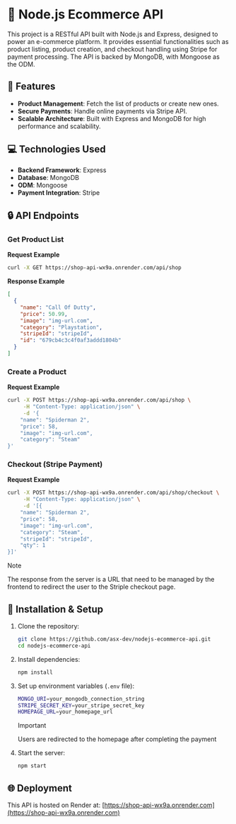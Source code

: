 # :shopping_cart: Node.js Ecommerce API

This project is a RESTful API built with Node.js and Express, designed to power an e-commerce platform. It provides essential functionalities such as product listing, product creation, and checkout handling using Stripe for payment processing. The API is backed by MongoDB, with Mongoose as the ODM.

## :rocket: Features

- **Product Management**: Fetch the list of products or create new ones.
- **Secure Payments**: Handle online payments via Stripe API.
- **Scalable Architecture**: Built with Express and MongoDB for high performance and scalability.

## :computer: Technologies Used

- **Backend Framework**: Express
- **Database**: MongoDB
- **ODM**: Mongoose
- **Payment Integration**: Stripe

## :lock: API Endpoints

### Get Product List

**Request Example**

```sh
curl -X GET https://shop-api-wx9a.onrender.com/api/shop
```

**Response Example**

```json
[
  {
    "name": "Call Of Dutty",
    "price": 50.99,
    "image": "img-url.com",
    "category": "Playstation",
    "stripeId": "stripeId",
    "id": "679cb4c3c4f0af3addd1804b"
  }
]
```

### Create a Product

**Request Example**

```sh
curl -X POST https://shop-api-wx9a.onrender.com/api/shop \
     -H "Content-Type: application/json" \
     -d '{
    "name": "Spiderman 2",
    "price": 58,
    "image": "img-url.com",
    "category": "Steam"
}'
```

### Checkout (Stripe Payment)

**Request Example**

```sh
curl -X POST https://shop-api-wx9a.onrender.com/api/shop/checkout \
     -H "Content-Type: application/json" \
     -d '[{
    "name": "Spiderman 2",
    "price": 58,
    "image": "img-url.com",
    "category": "Steam",
    "stripeId": "stripeId",
    "qty": 1
}]'
```

> [!NOTE]  
> The response from the server is a URL that need to be managed by the frontend to redirect the user to the Striple checkout page.

## :floppy_disk: Installation & Setup

1. Clone the repository:
   ```sh
   git clone https://github.com/asx-dev/nodejs-ecommerce-api.git
   cd nodejs-ecommerce-api
   ```
2. Install dependencies:
   ```sh
   npm install
   ```
3. Set up environment variables (`.env` file):

   ```sh
   MONGO_URI=your_mongodb_connection_string
   STRIPE_SECRET_KEY=your_stripe_secret_key
   HOMEPAGE_URL=your_homepage_url
   ```

   > [!IMPORTANT]  
   > Users are redirected to the homepage after completing the payment

4. Start the server:
   ```sh
   npm start
   ```

## :globe_with_meridians: Deployment

This API is hosted on Render at: [https://shop-api-wx9a.onrender.com](https://shop-api-wx9a.onrender.com)
